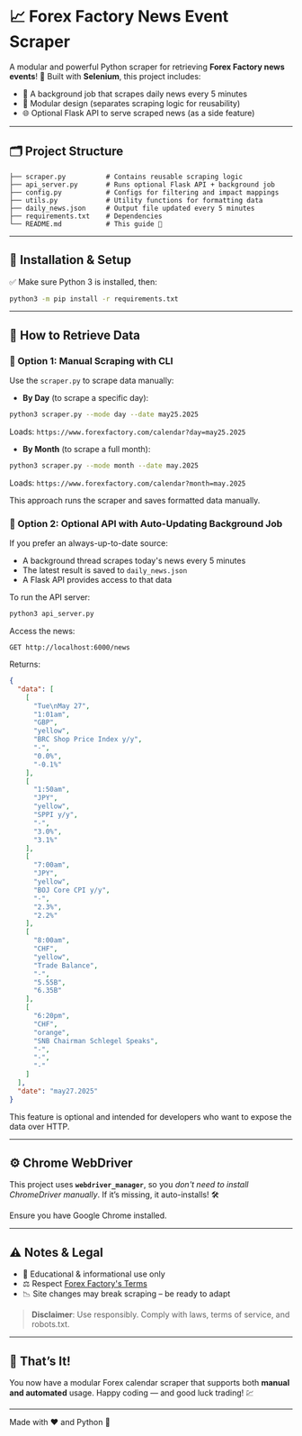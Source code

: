 # 📈 Forex Factory News Event Scraper

A modular and powerful Python scraper for retrieving **Forex Factory news events**! 🚀 Built with **Selenium**, this project includes:

- 🔄 A background job that scrapes daily news every 5 minutes
- 🧩 Modular design (separates scraping logic for reusability)
- 🌐 Optional Flask API to serve scraped news (as a side feature)

---

## 🗂 Project Structure

```
├── scraper.py          # Contains reusable scraping logic
├── api_server.py       # Runs optional Flask API + background job
├── config.py           # Configs for filtering and impact mappings
├── utils.py            # Utility functions for formatting data
├── daily_news.json     # Output file updated every 5 minutes
├── requirements.txt    # Dependencies
└── README.md           # This guide 📘
```

---

## 🧰 Installation & Setup

✅ Make sure Python 3 is installed, then:

```bash
python3 -m pip install -r requirements.txt
```

---

## 📅 How to Retrieve Data

### 🔹 Option 1: Manual Scraping with CLI

Use the `scraper.py` to scrape data manually:

- **By Day** (to scrape a specific day):
```bash
python3 scraper.py --mode day --date may25.2025
```
Loads: `https://www.forexfactory.com/calendar?day=may25.2025`

- **By Month** (to scrape a full month):
```bash
python3 scraper.py --mode month --date may.2025
```
Loads: `https://www.forexfactory.com/calendar?month=may.2025`

This approach runs the scraper and saves formatted data manually.

### 🔹 Option 2: Optional API with Auto-Updating Background Job

If you prefer an always-up-to-date source:
- A background thread scrapes today's news every 5 minutes
- The latest result is saved to `daily_news.json`
- A Flask API provides access to that data

To run the API server:
```bash
python3 api_server.py
```

Access the news:
```
GET http://localhost:6000/news
```

Returns:
```json
{
  "data": [
    [
      "Tue\nMay 27",
      "1:01am",
      "GBP",
      "yellow",
      "BRC Shop Price Index y/y",
      "-",
      "0.0%",
      "-0.1%"
    ],
    [
      "1:50am",
      "JPY",
      "yellow",
      "SPPI y/y",
      "-",
      "3.0%",
      "3.1%"
    ],
    [
      "7:00am",
      "JPY",
      "yellow",
      "BOJ Core CPI y/y",
      "-",
      "2.3%",
      "2.2%"
    ],
    [
      "8:00am",
      "CHF",
      "yellow",
      "Trade Balance",
      "-",
      "5.55B",
      "6.35B"
    ],
    [
      "6:20pm",
      "CHF",
      "orange",
      "SNB Chairman Schlegel Speaks",
      "-",
      "-",
      "-"
    ]
  ],
  "date": "may27.2025"
}
```

This feature is optional and intended for developers who want to expose the data over HTTP.

---

## ⚙️ Chrome WebDriver

This project uses **`webdriver_manager`**, so you *don't need to install ChromeDriver manually*. If it’s missing, it auto-installs! 🛠️

Ensure you have Google Chrome installed.

---

## ⚠️ Notes & Legal

- 🧠 Educational & informational use only
- ⚖️ Respect [Forex Factory's Terms](https://www.forexfactory.com/)
- 📉 Site changes may break scraping – be ready to adapt

> **Disclaimer**: Use responsibly. Comply with laws, terms of service, and robots.txt.

---

## 🎉 That’s It!
You now have a modular Forex calendar scraper that supports both **manual and automated** usage. Happy coding — and good luck trading! 💹

---

Made with ❤️ and Python 🐍